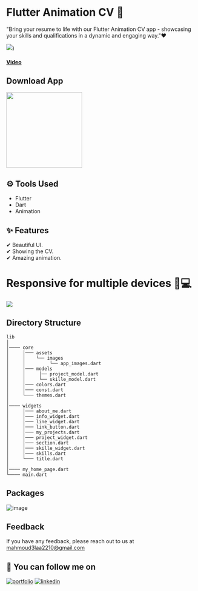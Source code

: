 
# Flutter Animation CV 📝

"Bring your resume to life with our Flutter Animation CV app - showcasing your skills and qualifications in a dynamic and engaging way."❤️ 

![](https://user-images.githubusercontent.com/60518534/212568723-cdcd65a3-1217-421e-897c-7e628282eb42.gif))
#### [Video](https://www.linkedin.com/posts/mahmoudalaa2210_tdd-bloc-flutterabrbloc-activity-6993572439372775424-Jabx?utm_source=share&utm_medium=member_desktop)

## Download App 
<a href="https://github.com/MahmoudAlaa22/flutter-animate-cv/releases/download/V1/app-release.apk"><img src="https://playerzon.com/asset/download.png" width="200"></img></a>

## ⚙ Tools Used
- Flutter 
- Dart
- Animation

## ✨ Features
✔ Beautiful UI.\
✔ Showing the CV.\
✔ Amazing animation.



# Responsive for multiple devices 📱💻 
![](https://user-images.githubusercontent.com/60518534/212568752-0bbf9d7c-64d6-4537-af0f-688abc772634.gif)

## Directory Structure

```
lib
│
│──── core
│     │─── assets
│     │    └── images
│     │         └── app_images.dart
│     │─── models
│     │     │── project_model.dart
│     │     └── skille_model.dart
│     │─── colors.dart
│     │─── const.dart
│     └─── themes.dart
│
│──── widgets
│     │─── about_me.dart
│     │─── info_widget.dart
│     │─── line_widget.dart
│     │─── link_button.dart
│     │─── my_projects.dart
│     │─── project_widget.dart
│     │─── section.dart
│     │─── skille_widget.dart
│     │─── skills.dart
│     └─── title.dart
│
│──── my_home_page.dart
└──── main.dart    
```


## Packages

![image](https://user-images.githubusercontent.com/60518534/212569682-d3c3b139-c4dd-4373-972f-b3a30894a755.png)

## Feedback

If you have any feedback, please reach out to us at mahmoud3laa2210@gmail.com

## 🔗 You can follow me on

[![portfolio](https://img.shields.io/badge/GitHub-100000?style=for-the-badge&logo=github&logoColor=white)](https://github.com/MahmoudAlaa22)
[![linkedin](https://img.shields.io/badge/linkedin-0A66C2?style=for-the-badge&logo=linkedin&logoColor=white)](https://www.linkedin.com/in/mahmoudalaa2210/)
